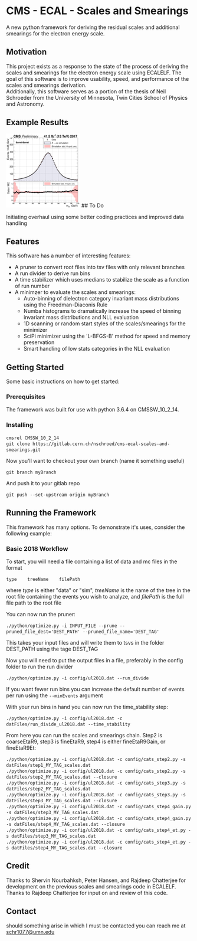 # CMS - ECAL - Scales and Smearings

A new python framework for deriving the residual scales and additional smearings for the electron energy scale.

## Motivation

This project exists as a response to the state of the process of deriving the scales and smearings for the electron energy scale using ECALELF. 
The goal of this software is to improve usability, speed, and performance of the scales and smearings derivation.  
Additionally, this software serves as a portion of the thesis of Neil Schroeder from the University of Minnesota, Twin Cities School of Physics and Astronomy.

## Example Results

<img src="./examples/money_2017_ul_RunFineEtaR9Et_v3-01_EbEb_inclusive_wRatioPad.png" height="200" width="200">
## To Do

Initiating overhaul using some better coding practices and improved data handling 

## Features

This software has a number of interesting features:
* A pruner to convert root files into tsv files with only relevant branches
* A run divider to derive run bins 
* A time stabilizer which uses medians to stabilize the scale as a function of run number
* A minimzer to evaluate the scales and smearings:
	* Auto-binning of dielectron category invariant mass distributions using the Freedman-Diaconis Rule
    * Numba histograms to dramatically increase the speed of binning invariant mass distributions and NLL evaluation
    * 1D scanning or random start styles of the scales/smearings for the minimizer
    * SciPi minimizer using the 'L-BFGS-B' method for speed and memory preservation
    * Smart handling of low stats categories in the NLL evaluation

## Getting Started

Some basic instructions on how to get started:

### Prerequisites

The framework was built for use with python 3.6.4 on CMSSW_10_2_14.

### Installing

```
cmsrel CMSSW_10_2_14
git clone https://gitlab.cern.ch/nschroed/cms-ecal-scales-and-smearings.git
```
Now you'll want to checkout your own branch (name it something useful)
```
git branch myBranch
```
And push it to your gitlab repo
```
git push --set-upstream origin myBranch
```

## Running the Framework

This framework has many options. To demonstrate it's uses, consider the following example:

### Basic 2018 Workflow

To start, you will need a file containing a list of data and mc files in the format 
```
type	treeName	filePath
```
where *type* is either "data" or "sim", *treeName* is the name of the tree in the root file containing the events you wish to analyze, and *filePath* is the full file path to the root file 

You can now run the pruner:
```
./python/optimize.py -i INPUT_FILE --prune --pruned_file_dest='DEST_PATH' --pruned_file_name='DEST_TAG'
```
This takes your input files and will write them to tsvs in the folder DEST_PATH using the tage DEST_TAG

Now you will need to put the output files in a file, preferably in the config folder to run the run divider
```
./python/optimize.py -i config/ul2018.dat --run_divide
```
If you want fewer run bins you can increase the default number of events per run using the `--minEvents` argument

With your run bins in hand you can now run the time_stability step:
```
./python/optimize.py -i config/ul2018.dat -c datFiles/run_divide_ul2018.dat --time_stability
```
From here you can run the scales and smearings chain. Step2 is coarseEtaR9, step3 is fineEtaR9, step4 is either fineEtaR9Gain, or fineEtaR9Et:

```
./python/optimize.py -i config/ul2018.dat -c config/cats_step2.py -s datFiles/step1_MY_TAG_scales.dat
./python/optimize.py -i config/ul2018.dat -c config/cats_step2.py -s datFiles/step2_MY_TAG_scales.dat --closure
./python/optimize.py -i config/ul2018.dat -c config/cats_step3.py -s datFiles/step2_MY_TAG_scales.dat 
./python/optimize.py -i config/ul2018.dat -c config/cats_step3.py -s datFiles/step3_MY_TAG_scales.dat --closure
./python/optimize.py -i config/ul2018.dat -c config/cats_step4_gain.py -s datFiles/step3_MY_TAG_scales.dat
./python/optimize.py -i config/ul2018.dat -c config/cats_step4_gain.py -s datFiles/step4_MY_TAG_scales.dat --closure
./python/optimize.py -i config/ul2018.dat -c config/cats_step4_et.py -s datFiles/step3_MY_TAG_scales.dat
./python/optimize.py -i config/ul2018.dat -c config/cats_step4_et.py -s datFiles/step4_MY_TAG_scales.dat --closure
```

## Credit

Thanks to Shervin Nourbahksh, Peter Hansen, and Rajdeep Chatterjee for development on the previous scales and smearings code in ECALELF.
Thanks to Rajdeep Chatterjee for input on and review of this code.

## Contact

should something arise in which I must be contacted you can reach me at   
schr1077@umn.edu
